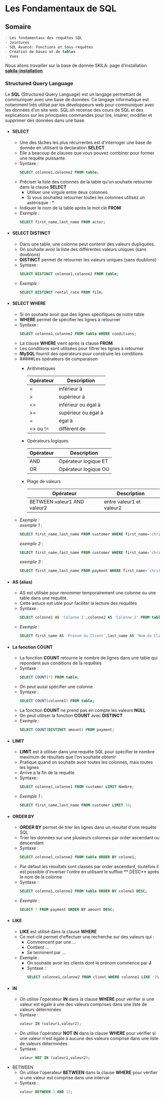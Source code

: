 # Les Fondamentaux de SQL
## Somaire
``` sql
- Les fondamentaux des requêtes SQL
- Jointures
- SQL Avancé: Fonctions et Sous-requêtes
- Création de bases et de tables
- Vues
```

Nous allons travailler sur la base de donnée SKILA:
page d'installation **[sakila-installation](https://dev.mysql.com/doc/sakila/en/sakila-installation.html)**.
### Structured Query Language
Le **SQL** (Structured Query Language) est un langage permettant de communiquer avec une base de données. Ce langage informatique est notamment très utilisé par les développeurs web pour communiquer avec les données d’un site web. SQL.sh recense des cours de SQL et des explications sur les principales commandes pour lire, insérer, modifier et supprimer des données dans une base.
- #### SELECT
  - Une des tâches les plus récurrentes est d'interroger une base de donnée en utilisant la declaration **SELECT**
  - Elle a beacoup de clauses que vous pouvez combiner pour former une requête puissante
  - Syntaxe :
    ``` sql
    SELECT colonne1,colonne2 FROM table;
    ```
  - Préciser la liste des colonnes de la table qu'on souhaite retourner dans la clause **SELECT**
    - Utiliser une virgule entre deux colonnes
    - Si vous souhaitez retourner toutes les colonnes utilisez un astérisque : *
  - Indiquer le nom de la table après le mot clé **FROM**
  - *Exemple* :
    ``` sql
    SELECT first_name,last_name FROM actor;
    ```
- #### SELECT DISTINCT
  - Dans une table, une colonne peut contenir des valeurs dupliquées.
  - On souhaite avoir la liste des différentes valeurs uniques (sans doublons)
  - **DISTINCT** permet de retourner les valeurs uniques (sans doublons)
  - Syntaxe :
    ``` sql
    SELECT DISTINCT colonne1,colonne2 FROM table;
    ```
  - *Exemple* :
    ``` sql
    SELECT DISTINCT rental_rate FROM film;
    ```
- #### SELECT WHERE
  - Si on souhaite avoir que des lignes spécifiques de notre table
  - **WHERE** permet de spécifier les lignes à retourner
  - Syntaxe :
    ``` sql
    SELECT colonne1,colonne2 FROM table WHERE conditions;
    ```
  - La clause **WHERE** vient après la clause **FROM**
  - Les conditions sont utilisées pour filtrer les lignes à retourner
  - **MySQL** fournit des opérateurs pour construire les conditions
  - #####Les opérateurs de comparaison
    - Arithmétiques
  
      | Opérateur | Description |
      |-----------|-------------|
      |  <  |  inférieur à  |
      |  >  |  supérieur à  |
      |  <=  |  inférieur ou égal à  |
      |  >=  |  supérieur ou égal à  |
      |  =  |  égal à  |
      |  <> ou !=  |  différent de  |

    - Opérateurs logiques

      | Opérateur | Description |
      |-----------|-------------|
      |  AND  |  Opérateur logique ET  |
      |  OR  |  Opérateur logique OU  |

    - Plage de valeurs

      | Opérateur | Description |
      |-----------|-------------|
      |  BETWEEN valeur1 AND valeur2  |  entre valeur1 et valeur2  |
  - *Exemple* : <br />
    *exemple 1* :
    ``` sql
    SELECT first_name,last_name FROM customer WHERE first_name='christian';
    ```
    *exemple 2* :
    ``` sql
    SELECT first_name,last_name FROM customer WHERE first_name='christian' AND last_name='jung';
    ```
    *exemple 3* :
    ``` sql
    SELECT first_name,last_name FROM payment WHERE first_name='christian' OR first_name='david';
    ```
- #### AS (alias)
  - AS est utilisée pour renommer temporairement une colonne ou une table dans une requête.
  - Cette astuce est utile pour faciliter la lecture des requêtes
  - Syntaxe :
    ``` sql
    SELECT colonne1 AS 'Colonne 1',colonne2 AS 'Colonne 2' FROM table;
    ```
  - *Exemple* :
    ``` sql
    SELECT first_name AS 'Prenom du Client',last_name AS 'Nom du Client' FROM customer;
    ```
- #### La fonction COUNT
  - La fonction **COUNT** retourne le nombre de lignes dans une table qui répondent aux conditions de la requêtes
  - Syntaxe :
    ``` sql
    SELECT COUNT(*) FROM table;
    ```
  - On peut aussi spécifier une colonne
  - Syntaxe :
    ``` sql
    SELECT COUNT(colonne1) FROM table;
    ```
  - La fonction **COUNT** ne prend pas en compte les valeurs **NULL**
  - On peut utiliser la fonction **COUNT** avec **DISTINCT**
  - *Exemple* :
    ``` sql
    SELECT COUNT(DISTINCT amount) FROM payment;
    ```
- #### LIMIT
  - **LIMIT** est à utiliser dans une requête SQL pour spécifier le nombre maximum de résultats que l'on souhaite obtenir
  - Pratique quand on souhaite avoir toutes les colonnes, mais toutes les lignes
  - Arrive a la fin de la requête
  - Syntaxe :
    ``` sql
    SELECT colonne1,colonne1 FROM customer LIMIT Nombre;
    ```
  - *Exemple 1* :
    ``` sql
    SELECT first_name,last_name FROM customer LIMIT 10;
    ```
- #### ORDER BY
  - **ORDER BY** permet de trier les lignes dans un résultat d'une requête SQL
  - Trier les données sur une plusieurs colonnes par order ascendant ou descendant
  - Syntaxe :
    ``` sql
    SELECT colonne1,colonne2 FROM table ORDER BY colone1;
    ```
  - Par défaut les résultats sont classés par order ascendant, toutefois il est possible d'inverser l'ordre en utilisant le suffixe ** DESC** après le nom de la colonne
  - Syntaxe :
    ``` sql
    SELECT colonne1,colonne2 FROM table ORDER BY colone1 DESC;
    ```
  - *Exemple* :
    ``` sql
    SELECT * FROM payment ORDER BY amount DESC;
    ```
- #### LIKE
  - **LIKE** est utilisé dans la clause **WHERE**
  - Ce mot-clé permet d'effectuer une recherche sur des valeurs qui :
    - Commencent par une ...
    - Contient ...
    - Se terminent par ...
  - Exemple :
    - On souhaite avoir les clients dont le prénom commence par **J**
    - Syntaxe :
      ``` sql
      SELECT colonne1,colonne2 FROM client WHERE colonne1 LIKE 'J%';
      ```
- #### IN
  - On utilise l'opérateur **IN** dans la clause **WHERE** pour vérifier si une valeur est égale à une des valeurs comprises dans une liste de valeurs déterminées
  - Syntaxe :
    ``` sql
    valeur IN (valeur1,valeur2);
    ```
  - On utilise l'opérateur **NOT IN** dans la clause **WHERE** pour vérifier si une valeur n'est égale à aucune des valeurs comprise dans une liste de valeurs déterminées
  - Syntaxe :
    ``` sql
    valeur NOT IN (valeur1,valeur2);
    ```
- BETWEEN
  - On utilise l'operateur **BETWEEN** dans la clause **WHERE** pour vérifier si une valeur est comprise dans une interval
  - Syntaxe :
    ``` sql
    valeur BETWEEN 3 AND 12;
    ```
  